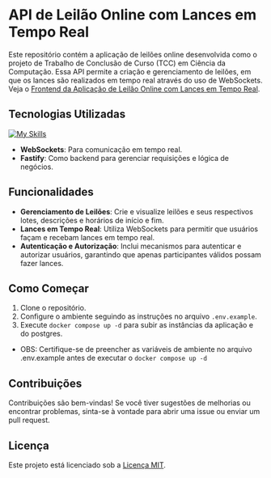 # API de Leilão Online com Lances em Tempo Real

Este repositório contém a aplicação de leilões online desenvolvida como o projeto de Trabalho de Conclusão de Curso (TCC) em Ciência da Computação. Essa API permite a criação e gerenciamento de leilões, em que os lances são realizados em tempo real através do uso de WebSockets. Veja o <a href="https://github.com/aluisiolucio/leilao-online-frontend">Frontend da Aplicação de Leilão Online com Lances em Tempo Real</a>.

## Tecnologias Utilizadas

[![My Skills](https://skillicons.dev/icons?i=nodejs,ts,prisma,docker,postgres)](https://skillicons.dev)

- **WebSockets**: Para comunicação em tempo real.
- **Fastify**: Como backend para gerenciar requisições e lógica de negócios.

## Funcionalidades

- **Gerenciamento de Leilões**: Crie e visualize leilões e seus respectivos lotes, descrições e horários de início e fim.
- **Lances em Tempo Real**: Utiliza WebSockets para permitir que usuários façam e recebam lances em tempo real.
- **Autenticação e Autorização**: Inclui mecanismos para autenticar e autorizar usuários, garantindo que apenas participantes válidos possam fazer lances.

## Como Começar

1. Clone o repositório.
2. Configure o ambiente seguindo as instruções no arquivo `.env.example`.
3. Execute `docker compose up -d` para subir as instâncias da aplicação e do postgres.

- OBS: Certifique-se de preencher as variáveis de ambiente no arquivo .env.example antes de executar o `docker compose up -d`

## Contribuições

Contribuições são bem-vindas! Se você tiver sugestões de melhorias ou encontrar problemas, sinta-se à vontade para abrir uma issue ou enviar um pull request.

## Licença

Este projeto está licenciado sob a [Licença MIT](LICENSE).
